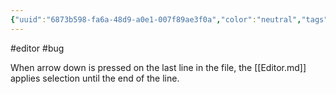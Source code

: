 ```yaml
---
{"uuid":"6873b598-fa6a-48d9-a0e1-007f89ae3f0a","color":"neutral","tags":["editor","bug"],"embeds":[],"links":["Editor.md"],"todos":{"done":[],"pending":[]}}
---
```

#editor #bug

When arrow down is pressed on the last line in the file, the [[Editor.md]] applies selection until the end of the line.
